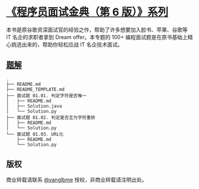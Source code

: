# [《程序员面试金典（第 6 版）》系列](https://leetcode-cn.com/problemset/lcci/)
本书是原谷歌资深面试官的经验之作，帮助了许多想要加入脸书、苹果、谷歌等 IT 名企的求职者拿到 Dream offer。本专题的 100+ 编程面试题是在原书基础上精心挑选出来的，帮助你轻松应战 IT 名企技术面试。

## [题解](https://github.com/doocs/leetcode/tree/master/lcci)

```
.
├── README.md
├── README_TEMPLATE.md
├── 面试题 01.01. 判定字符是否唯一
│   ├── README.md
│   ├── Solution.java
│   └── Solution.py
├── 面试题 01.02. 判定是否互为字符重排
│   ├── README.md
│   └── Solution.py
└── 面试题 01.03. URL化
    ├── README.md
    └── Solution.py
```

## 版权
商业转载请联系 [@yanglbme](https://github.com/yanglbme) 授权，非商业转载请注明出处。
